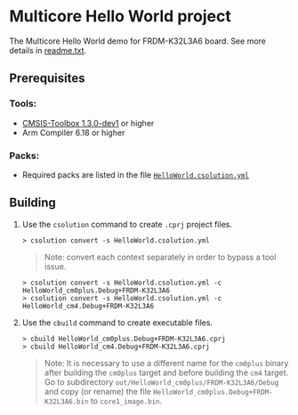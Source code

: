 # Multicore Hello World project

The Multicore Hello World demo for FRDM-K32L3A6 board. See more details in [readme.txt](./readme.txt).

## Prerequisites

### Tools:
 - [CMSIS-Toolbox 1.3.0-dev1](https://github.com/brondani/cmsis-toolbox/releases/tag/1.3.0-dev1) or higher
 - Arm Compiler 6.18 or higher

### Packs:
 - Required packs are listed in the file [`HelloWorld.csolution.yml`](./HelloWorld.csolution.yml)

## Building

1. Use the `csolution` command to create `.cprj` project files.
   ```
   > csolution convert -s HelloWorld.csolution.yml
   ```
   >Note: convert each context separately in order to bypass a tool issue.
   ```
   > csolution convert -s HelloWorld.csolution.yml -c HelloWorld_cm0plus.Debug+FRDM-K32L3A6
   > csolution convert -s HelloWorld.csolution.yml -c HelloWorld_cm4.Debug+FRDM-K32L3A6
   ```

2. Use the `cbuild` command to create executable files.
   ```
   > cbuild HelloWorld_cm0plus.Debug+FRDM-K32L3A6.cprj
   > cbuild HelloWorld_cm4.Debug+FRDM-K32L3A6.cprj
   ```
   >Note: It is necessary to use a different name for the `cm0plus` binary after building the `cm0plus` target and before building the `cm4` target. 
    Go to subdirectory `out/HelloWorld_cm0plus/FRDM-K32L3A6/Debug` and copy (or rename) the file `HelloWorld_cm0plus.Debug+FRDM-K32L3A6.bin` to `core1_image.bin`.
